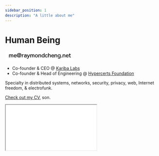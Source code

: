 ```yaml
---
sidebar_position: 1
description: "A little about me"
---
```


# Human Being

![email](/img/emailaddr.jpg)

- Co-founder & CEO @ [Kariba Labs](https://www.karibalabs.co/)
- Co-founder & Head of Engineering @ [Hypercerts Foundation](https://hypercerts.org/)

Specialty in distributed systems, networks, security, privacy, web, Internet freedom, & electrofunk.

[Check out my CV](https://www.dropbox.com/s/xq9g9zua8ayfrsc/cv.pdf?dl=0), son.
 
 <iframe
  src={"https://ryscheng.substack.com/embed"}
  width={480}
  height={120}
  style={{
    border: "1px solid #EEE",
    background: "white",
  }}
  scrolling={"no"}
/>

![me](/img/me.jpg)